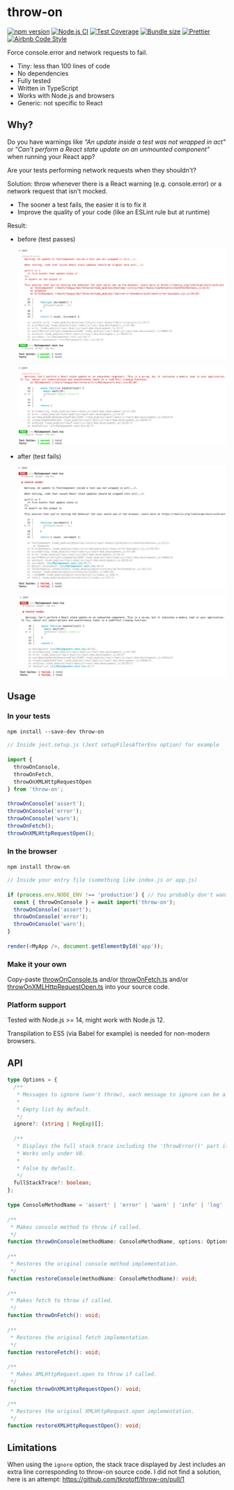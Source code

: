 # throw-on

[![npm version](https://badge.fury.io/js/throw-on.svg)](https://www.npmjs.com/package/throw-on)
[![Node.js CI](https://github.com/tkrotoff/throw-on/workflows/Node.js%20CI/badge.svg?branch=master)](https://github.com/tkrotoff/throw-on/actions)
[![Test Coverage](https://api.codeclimate.com/v1/badges/a1d8efe9ec84a918822d/test_coverage)](https://codeclimate.com/github/tkrotoff/throw-on/test_coverage)
[![Bundle size](https://badgen.net/bundlephobia/minzip/throw-on)](https://bundlephobia.com/result?p=throw-on)
[![Prettier](https://img.shields.io/badge/code_style-prettier-ff69b4.svg)](https://github.com/prettier/prettier)
[![Airbnb Code Style](https://badgen.net/badge/code%20style/airbnb/ff5a5f?icon=airbnb)](https://github.com/airbnb/javascript)

Force console.error and network requests to fail.

- Tiny: less than 100 lines of code
- No dependencies
- Fully tested
- Written in TypeScript
- Works with Node.js and browsers
- Generic: not specific to React

## Why?

Do you have warnings like _"An update inside a test was not wrapped in act"_ or _"Can't perform a React state update on an unmounted component"_ when running your React app?

Are your tests performing network requests when they shouldn't?

Solution: throw whenever there is a React warning (e.g. console.error) or a network request that isn't mocked.

- The sooner a test fails, the easier it is to fix it
- Improve the quality of your code (like an ESLint rule but at runtime)

Result:

- before (test passes)

  ![before](doc/was-not-wrapped-in-act-original.png)

  ![before](doc/state-update-on-unmounted-component-original.png)

- after (test fails)

  ![after](doc/was-not-wrapped-in-act-throwOnConsoleError.png)

  ![after](doc/state-update-on-unmounted-component-throwOnConsoleError.png)

## Usage

### In your tests

`npm install --save-dev throw-on`

```TypeScript
// Inside jest.setup.js (Jest setupFilesAfterEnv option) for example

import {
  throwOnConsole,
  throwOnFetch,
  throwOnXMLHttpRequestOpen
} from 'throw-on';

throwOnConsole('assert');
throwOnConsole('error');
throwOnConsole('warn');
throwOnFetch();
throwOnXMLHttpRequestOpen();
```

### In the browser

`npm install throw-on`

```TypeScript
// Inside your entry file (something like index.js or app.js)

if (process.env.NODE_ENV !== 'production') { // You probably don't want this in production
  const { throwOnConsole } = await import('throw-on');
  throwOnConsole('assert');
  throwOnConsole('error');
  throwOnConsole('warn');
}

render(<MyApp />, document.getElementById('app'));
```

### Make it your own

Copy-paste [throwOnConsole.ts](src/throwOnConsole.ts) and/or [throwOnFetch.ts](src/throwOnFetch.ts) and/or [throwOnXMLHttpRequestOpen.ts](src/throwOnXMLHttpRequestOpen.ts) into your source code.

### Platform support

Tested with Node.js >= 14, might work with Node.js 12.

Transpilation to ES5 (via Babel for example) is needed for non-modern browsers.

## API

```TypeScript
type Options = {
  /**
   * Messages to ignore (won't throw), each message to ignore can be a substring or a regex.
   *
   * Empty list by default.
   */
  ignore?: (string | RegExp)[];

  /**
   * Displays the full stack trace including the 'throwError()' part if true; this helps for debugging.
   * Works only under V8.
   *
   * False by default.
   */
  fullStackTrace?: boolean;
};

type ConsoleMethodName = 'assert' | 'error' | 'warn' | 'info' | 'log' | 'dir' | 'debug';

/**
 * Makes console method to throw if called.
 */
function throwOnConsole(methodName: ConsoleMethodName, options: Options = {}): void;

/**
 * Restores the original console method implementation.
 */
function restoreConsole(methodName: ConsoleMethodName): void;

/**
 * Makes fetch to throw if called.
 */
function throwOnFetch(): void;

/**
 * Restores the original fetch implementation.
 */
function restoreFetch(): void;

/**
 * Makes XMLHttpRequest.open to throw if called.
 */
function throwOnXMLHttpRequestOpen(): void;

/**
 * Restores the original XMLHttpRequest.open implementation.
 */
function restoreXMLHttpRequestOpen(): void;
```

## Limitations

When using the `ignore` option, the stack trace displayed by Jest includes an extra line corresponding to throw-on source code.
I did not find a solution, here is an attempt: https://github.com/tkrotoff/throw-on/pull/1
